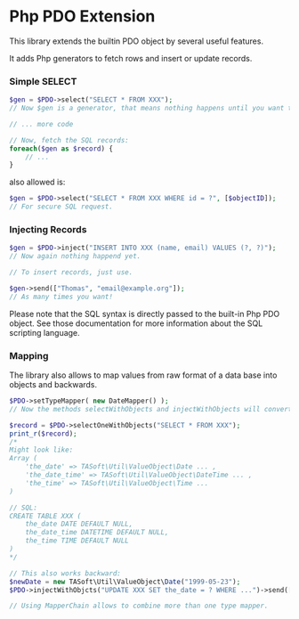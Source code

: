 # Php PDO Extension
This library extends the builtin PDO object by several useful features.

It adds Php generators to fetch rows and insert or update records.

### Simple SELECT
```php
$gen = $PDO->select("SELECT * FROM XXX");
// Now $gen is a generator, that means nothing happens until you want to fetch the records.

// ... more code

// Now, fetch the SQL records:
foreach($gen as $record) {
    // ... 
}
```

also allowed is:
```php
$gen = $PDO->select("SELECT * FROM XXX WHERE id = ?", [$objectID]);
// For secure SQL request.
```

### Injecting Records

```php
$gen = $PDO->inject("INSERT INTO XXX (name, email) VALUES (?, ?)");
// Now again nothing happend yet.

// To insert records, just use.

$gen->send(["Thomas", "email@example.org"]);
// As many times you want!
```

Please note that the SQL syntax is directly passed to the built-in Php PDO object. See those documentation for more information about the SQL scripting language.

### Mapping
The library also allows to map values from raw format of a data base into objects and backwards.

```php
$PDO->setTypeMapper( new DateMapper() );
// Now the methods selectWithObjects and injectWithObjects will convert raw values into their object values.

$record = $PDO->selectOneWithObjects("SELECT * FROM XXX");
print_r($record);
/*
Might look like:
Array (
    'the_date' => TASoft\Util\ValueObject\Date ... ,
    'the_date_time' => TASoft\Util\ValueObject\DateTime ... ,
    'the_time' => TASoft\Util\ValueObject\Time ...
)

// SQL:
CREATE TABLE XXX (
    the_date DATE DEFAULT NULL,
    the_date_time DATETIME DEFAULT NULL,
    the_time TIME DEFAULT NULL
)
*/

// This also works backward:
$newDate = new TASoft\Util\ValueObject\Date("1999-05-23");
$PDO->injectWithObjcts("UPDATE XXX SET the_date = ? WHERE ...")->send([$newDate, ...]);

// Using MapperChain allows to combine more than one type mapper.
```